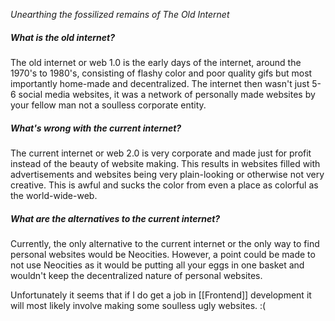 *Unearthing the fossilized remains of The Old Internet*
##### *What is the old internet?*
The old internet or web 1.0 is the early days of the internet, around the 1970's to 1980's, consisting of flashy color and poor quality gifs but most importantly home-made and decentralized. The internet then wasn't just 5-6 social media websites, it was a network of personally made websites by your fellow man not a soulless corporate entity. 
##### *What's wrong with the current internet?*
The current internet or web 2.0 is very corporate and made just for profit instead of the beauty of website making. This results in websites filled with advertisements and websites being very plain-looking or otherwise not very creative. This is awful and sucks the color from even a place as colorful as the world-wide-web. 
##### *What are the alternatives to the current internet?*
Currently, the only alternative to the current internet or the only way to find personal websites would be Neocities. However, a point could be made to not use Neocities as it would be putting all your eggs in one basket and wouldn't keep the decentralized nature of personal websites. 

Unfortunately it seems that if I do get a job in [[Frontend]] development it will most likely involve making some soulless ugly websites. :( 